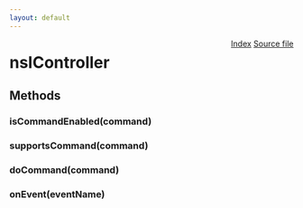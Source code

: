 ```yaml
---
layout: default
---
```

<div class='links' style='float:right'><a href="../index.html">Index</a>
<a href="http://dxr.mozilla.org/mozilla-central/source/dom/xul/nsIController.idl">Source file</a>
</div>

# nsIController #

## Methods ##

### isCommandEnabled(command) ###

### supportsCommand(command) ###

### doCommand(command) ###

### onEvent(eventName) ###
